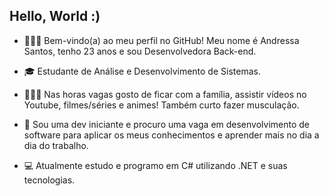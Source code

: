 ## Hello, World :)

<ul>
  <li>
    👩🏽‍💻 Bem-vindo(a) ao meu perfil no GitHub! Meu nome é Andressa Santos, tenho 23 anos e sou Desenvolvedora Back-end.
  </li>
</ul>

<ul>
  <li>
    🎓 Estudante de Análise e Desenvolvimento de Sistemas.
  </li>
</ul>
<ul>
  <li>
    💆🏽‍♀️ Nas horas vagas gosto de ficar com a família, assistir vídeos no Youtube, filmes/séries e animes! Também curto fazer musculação.
  </li>
</ul>
<ul>
  <li>
    🥋 Sou uma dev iniciante e procuro uma vaga em desenvolvimento de software para aplicar os meus conhecimentos e aprender mais no dia a dia do trabalho.
  </li>
</ul>
<ul>
  <li>
    💻 Atualmente estudo e programo em C# utilizando .NET e suas tecnologias. 
  </li>
</ul>

